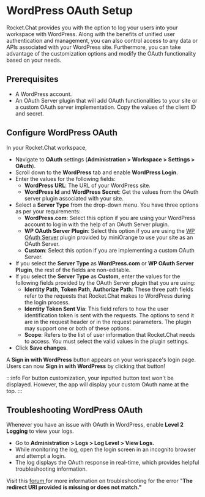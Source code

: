 # WordPress OAuth Setup

Rocket.Chat provides you with the option to log your users into your workspace with WordPress. Along with the benefits of unified user authentication and management, you can also control access to any data or APIs associated with your WordPress site. Furthermore, you can take advantage of the customization options and modify the OAuth functionality based on your needs.

## Prerequisites

* A WordPress account.
* An OAuth Server plugin that will add OAuth functionalities to your site or a custom OAuth server implementation. Copy the values of the client ID and secret.

## Configure WordPress OAuth

In your Rocket.Chat workspace,

* Navigate to **OAuth** settings (**Administration > Workspace > Settings > OAuth**).
* Scroll down to the **WordPress** tab and enable **WordPress Login**.
* Enter the values for the following fields:
  * **WordPress URL**: The URL of your WordPress site.
  * **WordPress Id** and **WordPress Secret**: Get the values from the OAuth server plugin associated with your site.
* Select a **Server Type** from the drop-down menu. You have three options as per your requirements:
  * **WordPress.com**: Select this option if you are using your WordPress account to log in with the help of an OAuth Server plugin.
  * **WP OAuth Server Plugin**: Select this option if you are using the [WP OAuth Server](https://wordpress.org/plugins/miniorange-oauth-20-server/) plugin provided by miniOrange to use your site as an OAuth Server.
  * **Custom**: Select this option if you are implementing a custom OAuth Server.
* If you select the **Server Type** as **WordPress.com** or **WP OAuth Server Plugin**, the rest of the fields are non-editable.
* If you select the **Server Type** as **Custom**, enter the values for the following fields provided by the OAuth Server plugin that you are using:&#x20;
  * **Identity Path**, **Token Path**, **Authorize Path**: These three path fields refer to the requests that Rocket.Chat makes to WordPress during the login process.
  * **Identity Token Sent Via**: This field refers to how the user identification token is sent with the requests. The options to send it are in the request header or in the request parameters. The plugin may support one or both of these options.
  * **Scope**: Refers to the list of user information that Rocket.Chat needs to access. You must select the valid values in the plugin settings.
* Click **Save changes**.&#x20;

A **Sign in with WordPress** button appears on your workspace's login page. Users can now **Sign in with WordPress** by clicking that button!

:::info
For button customization, your inputted button text won't be displayed. However, the app will display your custom OAuth name at the top.
:::

## Troubleshooting WordPress OAuth

Whenever you have an issue with OAuth in WordPress, enable **Level 2 Logging** to view your logs.

* Go to **Administration > Logs > Log Level > View Logs.** &#x20;
* While monitoring the log, open the login screen in an incognito browser and attempt a login.
* The log displays the OAuth response in real-time, which provides helpful troubleshooting information.

Visit this [forum ](https://wordpress.org/support/topic/rocketchat-wordpress-the-redirect-uri-provided-is-missing-or-does-not-match/)for more information on troubleshooting for  the error "**The redirect URI provided is missing or does not match."**
